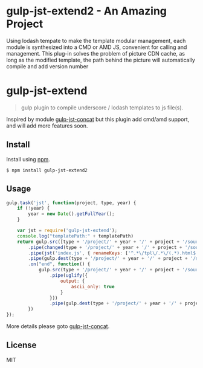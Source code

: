 # gulp-jst-extend2 - An Amazing Project
Using lodash tempate to make the template modular management, each module is synthesized into a CMD or AMD JS, convenient for calling and management. This plug-in solves the problem of picture CDN cache, as long as the modified template, the path behind the picture will automatically compile and add version number

# gulp-jst-extend

> gulp plugin to compile underscore / lodash templates to js file(s).

Inspired by module [gulp-jst-concat](https://github.com/mozuo/gulp-jst-extend2.git) but this plugin add cmd/amd support, and will add more features soon.

## Install
Install using [npm](https://github.com/mozuo/gulp-jst-extend2.git).

    $ npm install gulp-jst-extend2


## Usage

``` js
gulp.task('jst', function(project, type, year) {
    if (!year) {
        year = new Date().getFullYear();
    }

    var jst = require('gulp-jst-extend');
    console.log("templatePath:" + templatePath)
    return gulp.src([type + '/project/' + year + '/' + project + '/source/tpl/**/*.html'])
        .pipe(changed(type + '/project/' + year + '/' + project + '/source/tpl/' + templatePath + '/', { extension: '.js' }))
        .pipe(jst('index.js', { renameKeys: ['^.*\/tpl\/.*\/(.*).html$', '$1'] }))
        .pipe(gulp.dest(type + '/project/' + year + '/' + project + '/source/js/tpl/' + templatePath + "/"))
        .on("end", function() {
            gulp.src(type + '/project/' + year + '/' + project + '/source/js/tpl/' + templatePath + '/*.js')
                .pipe(uglify({
                    output: {
                        ascii_only: true
                    }
                }))
                .pipe(gulp.dest(type + '/project/' + year + '/' + project + '/js/tpl/' + templatePath + "/"))
        })
});
```

More details please goto [gulp-jst-concat](https://github.com/tambourinecoder/gulp-jst-concat).

## License
MIT

